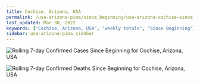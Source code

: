 ```yaml
---
title: Cochise, Arizona, USA
permalink: /usa-arizona-pima/since_beginning/usa-arizona-cochise-since_beginning.html
last_updated: Mar 30, 2022
keywords: ["Cochise, Arizona, USA", "weekly totals", "Since Beginning"]
sidebar: usa-arizona-pima_sidebar
---
```


![Rolling 7-day Confirmed Cases Since Beginning for Cochise, Arizona, USA](/covid_tracker/images/graphs/usa-arizona-cochise-rolling_7_days_confirmed-since_beginning_graph.png)

![Rolling 7-day Confirmed Deaths Since Beginning for Cochise, Arizona, USA](/covid_tracker/images/graphs/usa-arizona-cochise-rolling_7_days_deaths-since_beginning_graph.png)

